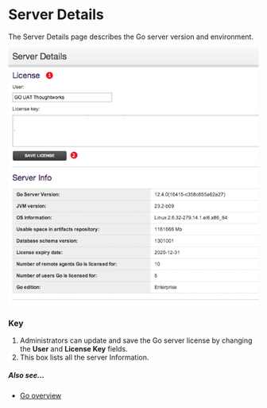 # Server Details

The Server Details page describes the Go server version and environment.

![Server Details Page](../resources/images/cruise/ServerDetails.png)

### Key

1.  Administrators can update and save the Go server license by changing the **User** and **License Key** fields.
2.  This box lists all the server Information.

##### Also see...

-   [Go overview](../introduction/index.html)